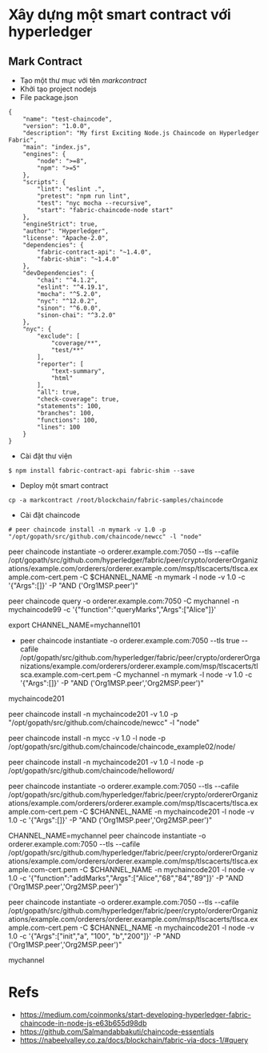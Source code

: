 # Xây dựng một smart contract với hyperledger

## Mark Contract
* Tạo một thư mục với tên *markcontract*
* Khởi tạo project nodejs
* File package.json
```
{
    "name": "test-chaincode",
    "version": "1.0.0",
    "description": "My first Exciting Node.js Chaincode on Hyperledger Fabric",
    "main": "index.js",
    "engines": {
        "node": ">=8",
        "npm": ">=5"
    },
    "scripts": {
        "lint": "eslint .",
        "pretest": "npm run lint",
        "test": "nyc mocha --recursive",
        "start": "fabric-chaincode-node start"
    },
    "engineStrict": true,
    "author": "Hyperledger",
    "license": "Apache-2.0",
    "dependencies": {
        "fabric-contract-api": "~1.4.0",
        "fabric-shim": "~1.4.0"
    },
    "devDependencies": {
        "chai": "^4.1.2",
        "eslint": "^4.19.1",
        "mocha": "^5.2.0",
        "nyc": "^12.0.2",
        "sinon": "^6.0.0",
        "sinon-chai": "^3.2.0"
    },
    "nyc": {
        "exclude": [
            "coverage/**",
            "test/**"
        ],
        "reporter": [
            "text-summary",
            "html"
        ],
        "all": true,
        "check-coverage": true,
        "statements": 100,
        "branches": 100,
        "functions": 100,
        "lines": 100
    }
}
```
* Cài đặt thư viện
```
$ npm install fabric-contract-api fabric-shim --save
```
* Deploy một smart contract
```
cp -a markcontract /root/blockchain/fabric-samples/chaincode
```
* Cài đặt chaincode
```
# peer chaincode install -n mymark -v 1.0 -p "/opt/gopath/src/github.com/chaincode/newcc" -l "node"
```

peer chaincode instantiate -o orderer.example.com:7050 --tls --cafile /opt/gopath/src/github.com/hyperledger/fabric/peer/crypto/ordererOrganizations/example.com/orderers/orderer.example.com/msp/tlscacerts/tlsca.example.com-cert.pem -C $CHANNEL_NAME -n mymark -l node -v 1.0 -c '{"Args":[]}' -P "AND ('Org1MSP.peer')"


peer chaincode query -o orderer.example.com:7050 -C mychannel -n mychaincode99 -c '{"function":"queryMarks","Args":["Alice"]}'


export CHANNEL_NAME=mychannel101

+ peer chaincode instantiate -o orderer.example.com:7050 --tls true --cafile /opt/gopath/src/github.com/hyperledger/fabric/peer/crypto/ordererOrganizations/example.com/orderers/orderer.example.com/msp/tlscacerts/tlsca.example.com-cert.pem -C mychannel -n mymark -l node -v 1.0 -c '{"Args":[]}' -P "AND ('Org1MSP.peer','Org2MSP.peer')"



mychaincode201


peer chaincode install -n mychaincode201 -v 1.0 -p "/opt/gopath/src/github.com/chaincode/newcc" -l "node"

peer chaincode install -n mycc -v 1.0 -l node -p /opt/gopath/src/github.com/chaincode/chaincode_example02/node/






peer chaincode install -n mychaincode201 -v 1.0 -l node -p /opt/gopath/src/github.com/chaincode/helloword/


peer chaincode instantiate -o orderer.example.com:7050 --tls --cafile /opt/gopath/src/github.com/hyperledger/fabric/peer/crypto/ordererOrganizations/example.com/orderers/orderer.example.com/msp/tlscacerts/tlsca.example.com-cert.pem -C $CHANNEL_NAME -n mychaincode201 -l node -v 1.0 -c '{"Args":[]}' -P "AND ('Org1MSP.peer','Org2MSP.peer')"


CHANNEL_NAME=mychannel
peer chaincode instantiate -o orderer.example.com:7050 --tls --cafile /opt/gopath/src/github.com/hyperledger/fabric/peer/crypto/ordererOrganizations/example.com/orderers/orderer.example.com/msp/tlscacerts/tlsca.example.com-cert.pem -C $CHANNEL_NAME -n mychaincode201 -l node -v 1.0 -c '{"function":"addMarks","Args":["Alice","68","84","89"]}' -P "AND ('Org1MSP.peer','Org2MSP.peer')"

peer chaincode instantiate -o orderer.example.com:7050 --tls --cafile /opt/gopath/src/github.com/hyperledger/fabric/peer/crypto/ordererOrganizations/example.com/orderers/orderer.example.com/msp/tlscacerts/tlsca.example.com-cert.pem -C $CHANNEL_NAME -n mychaincode201 -l node -v 1.0 -c '{"Args":["init","a", "100", "b","200"]}' -P "AND ('Org1MSP.peer','Org2MSP.peer')"



mychannel

# Refs
* https://medium.com/coinmonks/start-developing-hyperledger-fabric-chaincode-in-node-js-e63b655d98db
* https://github.com/Salmandabbakuti/chaincode-essentials
* https://nabeelvalley.co.za/docs/blockchain/fabric-via-docs-1/#query